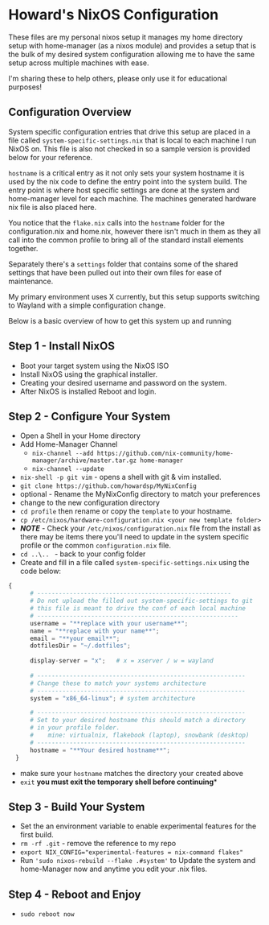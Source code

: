 # Howard's NixOS Configuration

These files are my personal nixos setup it manages my home directory setup with home-manager (as a nixos module) and provides a setup that is the bulk of my desired system configuration allowing me to have the same setup across multiple machines with ease.  

I'm sharing these to help others,  please only use it for educational purposes!

## Configuration Overview

System specific configuration entries that drive this setup are placed 
in a file called ```system-specific-settings.nix``` that is local to each
machine I run NixOS on. This file is also not checked in so a sample
version is provided below for your reference. 

```hostname``` is a critical entry as it not only sets your system hostname it is used by the nix code to define the entry point into the system build.   The entry point is where host specific settings are done at the system and home-manager level for each machine. The machines generated hardware nix file is also placed here. 

You notice that the ```flake.nix``` calls into the ```hostname``` folder for the configuration.nix and home.nix, however there isn't much in them as they all call into the common profile to bring all of the standard install elements together. 

Separately there's a ```settings``` folder that contains some of the shared settings that have been pulled out into their own files for ease of maintenance. 

My primary environment uses X currently, but this setup supports switching to Wayland with a simple configuration change.

Below is a basic overview of how to get this system up and running

## Step 1 - Install NixOS
  - Boot your target system using the NixOS ISO 
  - Install NixOS using the graphical installer. 
  - Creating your desired username and password on the system. 
  - After NixOS is installed Reboot and login. 

## Step 2 - Configure Your System
  - Open a Shell in your Home directory 
  - Add Home-Manager Channel 
    - ```nix-channel --add https://github.com/nix-community/home-manager/archive/master.tar.gz home-manager```
    - ```nix-channel --update```
  - ```nix-shell -p git vim```  - opens a shell with git & vim installed. 
  - ```git clone https://github.com/howardsp/MyNixConfig```
  - optional - Rename the MyNixConfig directory to match your preferences 
  - change to the new configuration directory 
  - ```cd profile``` then rename or copy the ```template``` to your hostname. 
  - ```cp /etc/nixos/hardware-configuration.nix <your new template folder> ```
  - ***NOTE***  - Check your ```/etc/nixos/configuration.nix``` file from the install as there may be items there you'll need to update in the system specific profile or the common ```configuration.nix``` file.
  - ```cd ..\.. ```  - back to your config folder
  - Create and fill in a file called  ```system-specific-settings.nix``` using the code below:   
    
  ```python
  {
        # ------------------------------------------------------
        # Do not upload the filled out system-specific-settings to git 
        # this file is meant to drive the conf of each local machine 
        # --------------------------------------------------------
        username = "**replace with your username**";
        name = "**replace with your name**";
        email = "**your email**";
        dotfilesDir = "~/.dotfiles";
        
        display-server = "x";   # x = xserver / w = wayland
        
        # ----------------------------------------------------------
        # Change these to match your systems architecture 
        # ----------------------------------------------------------
        system = "x86_64-linux"; # system architecture      

        # ----------------------------------------------------------
        # Set to your desired hostname this should match a directory
        # in your profile folder.   
        #    mine: virtualnix, flakebook (laptop), snowbank (desktop)
        # ----------------------------------------------------------
        hostname = "**Your desired hostname**";  
    }
  ```
  - make sure your ```hostname``` matches the directory your created above
  - ```exit```  **you must exit the temporary shell before continuing***
  
  ## Step 3 - Build Your System

  - Set the an environment variable to enable experimental features for the first build.  
  - ```rm -rf .git```  - remove the reference to my repo 
  -  ```export NIX_CONFIG="experimental-features = nix-command flakes"```
 - Run  ```'sudo nixos-rebuild --flake .#system'``` to Update the system and home-Manager now and anytime you edit your .nix files. 
  
  ## Step 4 - Reboot and Enjoy
  - ```sudo reboot now```  